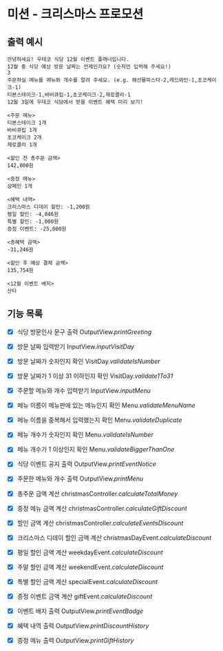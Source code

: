 # 미션 - 크리스마스 프로모션

## 출력 예시

```
안녕하세요! 우테코 식당 12월 이벤트 플래너입니다.
12월 중 식당 예상 방문 날짜는 언제인가요? (숫자만 입력해 주세요!)
3
주문하실 메뉴를 메뉴와 개수를 알려 주세요. (e.g. 해산물파스타-2,레드와인-1,초코케이크-1)
티본스테이크-1,바비큐립-1,초코케이크-2,제로콜라-1
12월 3일에 우테코 식당에서 받을 이벤트 혜택 미리 보기!
 
<주문 메뉴>
티본스테이크 1개
바비큐립 1개
초코케이크 2개
제로콜라 1개
 
<할인 전 총주문 금액>
142,000원
 
<증정 메뉴>
샴페인 1개
 
<혜택 내역>
크리스마스 디데이 할인: -1,200원
평일 할인: -4,046원
특별 할인: -1,000원
증정 이벤트: -25,000원
 
<총혜택 금액>
-31,246원
 
<할인 후 예상 결제 금액>
135,754원
 
<12월 이벤트 배지>
산타
```

## 기능 목록

- [X] 식당 방문인사 문구 출력 OutputView.*printGreeting*
- [X] 방문 날짜 입력받기 InputView.*inputVisitDay*
- [X] 방문 날짜가 숫자인지 확인 VisitDay.*validateIsNumber*
- [X] 방문 날짜가 1 이상 31 이하인지 확인 VisitDay.*validate1To31*
- [X] 주문할 메뉴와 개수 입력받기 InputView.*inputMenu*
- [X] 메뉴 이름이 메뉴판에 있는 메뉴인지 확인 Menu.*validateMenuName*
- [X] 메뉴 이름을 중복해서 입력했는지 확인 Menu.*validateDuplicate*
- [X] 메뉴 개수가 숫자인지 확인 Menu.*validateIsNumber*
- [X] 메뉴 개수가 1 이상인지 확인 Menu.*validateBiggerThanOne*
- [X] 식당 이벤트 공지 출력 OutputView.*printEventNotice*
- [X] 주문한 메뉴와 개수 출력 OutputView.*printMenu*
- [X] 총주문 금액 계산 christmasController.*calculateTotalMoney*
- [X] 증정 메뉴 금액 계산 christmasController.*calculateGiftDiscount*
- [X] 할인 금액 계산 christmasController.*calculateEventsDiscount*
- [X] 크리스마스 디데이 할인 금액 계산 christmasDayEvent.*calculateDiscount*
- [X] 평일 할인 금액 계산 weekdayEvent.*calculateDiscount*
- [X] 주말 할인 금액 계산 weekendEvent.*calculateDiscount*
- [X] 특별 할인 금액 계산 specialEvent.*calculateDiscount*
- [X] 증정 이벤트 금액 계산 giftEvent.*calculateDiscount*
- [X] 이벤트 배지 출력 OutputView.*printEventBadge*
- [X] 혜택 내역 출력 OutputView.*printDiscountHistory*
- [X] 증정 메뉴 출력 OutputView.*printGiftHistory*
















